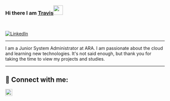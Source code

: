 ### Hi there I am [Travis](https://www.linkedin.com/in/tg12/)<img src="https://raw.githubusercontent.com/MartinHeinz/MartinHeinz/master/wave.gif" width="30px">
<br/>

[![LinkedIn](https://img.shields.io/badge/linkedin-%230077B5.svg?style=for-the-badge&logo=linkedin&logoColor=white)]([![LinkedIn](https://img.shields.io/badge/linkedin-%230077B5.svg?style=for-the-badge&logo=linkedin&logoColor=white)](https://linkedin.com/in/rishabkumar7))

---

I am a Junior System Administrator at ARA. I am passionate about the cloud and learning new technologies. It's not said enough, but thank you for taking the time to view my projects and studies.

---





<h2> 🤳 Connect with me:</h2>

[<img align="left" alt="tg12 | LinkedIn" width="22px" src="https://cdn.jsdelivr.net/npm/simple-icons@v3/icons/linkedin.svg" />][linkedin]

[linkedin]: https://linkedin.com/in/tg12
